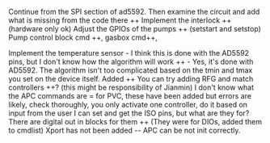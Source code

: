 Continue from the SPI section of ad5592. Then examine the circuit and add what is missing from the code there ++
Implement the interlock ++ (hardware only ok)
Adjust the GPIOs of the pumps ++ (setstart and setstop)
Pump control block cmd ++, gasbox cmd++,


Implement the temperature sensor - I think this is done with the AD5592 pins, but I don't know how the algorithm will work ++
	- Yes, it's done with AD5592. The algorithm isn't too complicated based on the tmin and tmax you set on the device itself. Added ++
You can try adding RFG and match controllers ++? (this might be responsibility of Jianmin)
I don't know what the APC commands are = for PVC, these have been added but errors are likely, check thoroughly, you only activate one controller, do it based on input from the user
I can set and get the ISO pins, but what are they for? There are digital out in blocks for them ++ (They were for DIOs, added them to cmdlist)
Xport has not been added --
APC can be not init correctly.